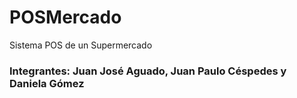 # POSMercado
Sistema POS de un Supermercado

### Integrantes: Juan José Aguado, Juan Paulo Céspedes y Daniela Gómez
